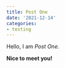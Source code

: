 ```yaml
---
title: Post One
date: '2021-12-14'
categories:
- testing
---
```


Hello, I am _Post One._

**Nice to meet you!**

